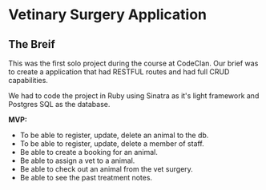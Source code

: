 <h1> Vetinary Surgery Application </h1>

<h2> The Breif </h2>

This was the first solo project during the course at CodeClan. Our brief was to create a application that had RESTFUL routes
and had full CRUD capabilities. 
 
We had to code the project in Ruby using Sinatra as it's light framework and Postgres SQL as the database. 

<strong> MVP: </strong>
-  To be able to register, update, delete an animal to the db.
-  To be able to register, update, delete a member of staff.
-  Be able to create a booking for an animal.
-  Be able to assign a vet to a animal.
-  Be able to check out an animal from the vet surgery.
-  Be able to see the past treatment notes. 

